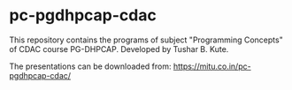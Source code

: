 # pc-pgdhpcap-cdac
This repository contains the programs of subject "Programming Concepts" of CDAC course PG-DHPCAP. Developed by Tushar B. Kute.

The presentations can be downloaded from: https://mitu.co.in/pc-pgdhpcap-cdac/

